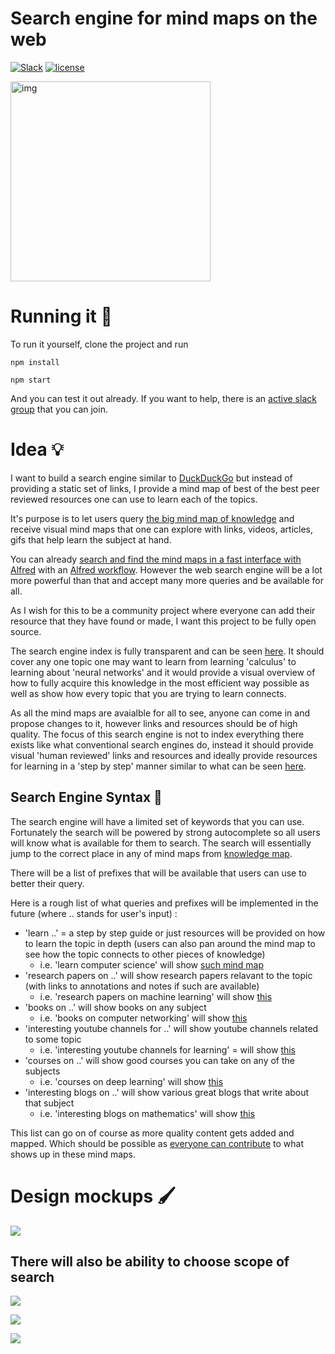 # Search engine for mind maps on the web

[![Slack](https://img.shields.io/badge/Slack-channel-green.svg)](https://knowledge-map.slack.com/)
[![license](https://img.shields.io/github/license/mashape/apistatus.svg)](https://github.com/nikitavoloboev/knowledge-map-search-engine/blob/master/LICENSE)

<img width="320" alt="img" src="https://raw.githubusercontent.com/knowledge-map-search-engine/img/master/search.gif">


# Running it 🚀

To run it yourself, clone the project and run 

```
npm install

npm start
```

And you can test it out already. If you want to help, there is an [active slack group](https://knowledge-map.slack.com/) that you can join.


# Idea 💡

I want to build a search engine similar to [DuckDuckGo](https://duckduckgo.com/) but instead of providing a static set of links, I provide a mind map of best of the best peer reviewed resources one can use to learn each of the topics.

It's purpose is to let users query [the big mind map of knowledge](https://github.com/nikitavoloboev/knowledge-map) and receive visual mind maps that one can explore with links, videos, articles, gifs that help learn the subject at hand. 

You can already [search and find the mind maps in a fast interface with Alfred](http://quick.as/b1gwsneao) with an [Alfred workflow](https://github.com/nikitavoloboev/alfred-knowledge-map). However the web search engine will be a lot more powerful than that and accept many more queries and be available for all.

As I wish for this to be a community project where everyone can add their resource that they have found or made, I want this project to be fully open source.

The search engine index is fully transparent and can be seen [here](https://github.com/nikitavoloboev/knowledge-map). It should cover any one topic one may want to learn from learning 'calculus' to learning about 'neural networks' and it would provide a visual overview of how to fully acquire this knowledge in the most efficient way possible as well as show how every topic that you are trying to learn connects. 

As all the mind maps are avaialble for all to see, anyone can come in and propose changes to it, however links and resources should be of high quality. The focus of this search engine is not to index everything there exists like what conventional search engines do, instead it should provide visual 'human reviewed' links and resources and ideally provide resources for learning in a 'step by step' manner similar to what can be seen [here](https://github.com/nikitavoloboev/knowledge-map/tree/master/study-plans).

## Search Engine Syntax 🔎

The search engine will have a limited set of keywords that you can use. Fortunately the search will be powered by strong autocomplete so all users will know what is available for them to search. The search will essentially jump to the correct place in any of mind maps from [knowledge map](https://github.com/nikitavoloboev/knowledge-map). 

There will be a list of prefixes that will be available that users can use to better their query. 

Here is a rough list of what queries and prefixes will be implemented in the future (where .. stands for user's input) :

- 'learn ..' = a step by step guide or just resources will be provided on how to learn the topic in depth (users can also pan around the mind map to see how the topic connects to other pieces of knowledge)
	- i.e. 'learn computer science' will show [such mind map](https://my.mindnode.com/QKWtVCHyuwbZnuxdtzZhXxs4wp8St7GeiLbKMzQU#773.1,-259.1,5)
- 'research papers on ..' will show research papers relavant to the topic (with links to annotations and notes if such are available)
	- i.e. 'research papers on machine learning' will show [this](https://my.mindnode.com/KnxHHqeyGXr5Z7BcYAyFbY3z7dpQawANPytSfLi3#-1399.9,-982.3,5)
- 'books on ..' will show books on any subject
	- i.e. 'books on computer networking' will show [this](https://my.mindnode.com/anrzuAWyaqWFjRwrp7aapQLtb9PPhBxhWny9VaQr#435.7,7312.2,4)
- 'interesting youtube channels for ..' will show youtube channels related to some topic
	- i.e. 'interesting youtube channels for learning' = will show [this](https://my.mindnode.com/piRNM8PKy63o8mfspx8pXa2n2PEaBgF7BfhguJqs#-611.8,-1217.7,3)
- 'courses on ..' will show good courses you can take on any of the subjects
	- i.e. 'courses on deep learning' will show [this](https://my.mindnode.com/f2sAoGJN9psymLPwcM2ohf1KwaH3rqxDBtB4psR4#19.8,-982.7,5)
- 'interesting blogs on ..' will show various great blogs that write about that subject 
	- i.e. 'interesting blogs on mathematics' will show [this](https://my.mindnode.com/Lr33AxQg1yTrPzYJrAbFD7E6Wr7cM6YyoUfXaEzp#483.2,-2139.7,7)

This list can go on of course as more quality content gets added and mapped. Which should be possible as [everyone can contribute](https://github.com/nikitavoloboev/knowledge-map#contributing-) to what shows up in these mind maps. 

# Design mockups 🖌

![](http://i.imgur.com/JdSWY8B.png)

## There will also be ability to choose scope of search

![](http://i.imgur.com/b7reRcQ.png)

![](http://i.imgur.com/i5m9VB0.png)

![](http://i.imgur.com/smdCCc6.png)


